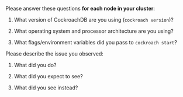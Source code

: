 Please answer these questions **for each node in your cluster**:

1. What version of CockroachDB are you using (`cockroach version`)?

2. What operating system and processor architecture are you using?

3. What flags/environment variables did you pass to `cockroach start`?

Please describe the issue you observed:

1. What did you do?

2. What did you expect to see?

3. What did you see instead?
